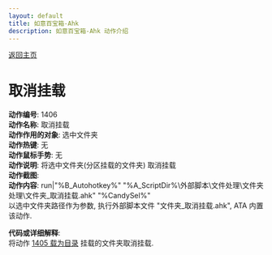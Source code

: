 ```yaml
---
layout: default
title: 如意百宝箱-Ahk
description: 如意百宝箱-Ahk 动作介绍
---
```


[返回主页](../index.md)

# [](#header-2) 取消挂载

**动作编号**: 1406  
**动作名称**: 取消挂载  
**动作作用的对象**: 选中文件夹  
**动作热键**: 无  
**动作鼠标手势**: 无  
**动作说明**: 将选中文件夹(分区挂载的文件夹) 取消挂载  
**动作截图**:  
**动作内容**: run|"%B_Autohotkey%" "%A_ScriptDir%\外部脚本\文件处理\文件夹处理\文件夹_取消挂载.ahk" "%CandySel%"  
以选中文件夹路径作为参数, 执行外部脚本文件 "文件夹_取消挂载.ahk", ATA 内置该动作.

**代码或详细解释**:  
将动作 [1405 载为目录](1405.md) 挂载的文件夹取消挂载.  